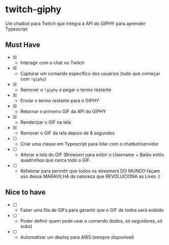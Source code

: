 # twitch-giphy

Um chatbot para Twitch que integra a API do GIPHY para aprender Typescript

## Must Have

- [x] - Interagir com o chat no Twitch
- [x] - Capturar um comando específico dos usuários (tudo que começar com `!giphy`)
- [x] - Remover o `!giphy` e pegar o termo restante
- [x] - Enviar o termo restante para o GIPHY
- [x] - Retornar o primeiro GIF da API do GIPHY
- [x] - Renderizar o GIF na tela
- [x] - Remover o GIF da tela depois de 8 segundos
- [ ] - Criar uma classe em Typescript para lidar com o chatbot/servidor
- [ ] - Alterar a tela do GIF (Browser) para exibir o Username + Balão estilo quadrinhos que cerca todo o GIF.
- [ ] - Refatorar para permitir que todos os streamers DO MUNDO façam uso dessa MARAVILHA da natureza que REVOLUCIONA as Lives :)

## Nice to have

- [ ] - Fazer uma fila de GIFs para garantir que o GIF de todos será exibido
- [ ] - Poder definir quem pode usar o comando (todos, só seguidores, só subs)
- [ ] - Automatizar um deploy para AWS (sempre disponível)
